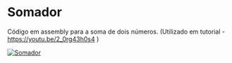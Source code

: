 # Somador
Código em assembly para a soma de dois números. (Utilizado em tutorial - https://youtu.be/2_0rg43h0s4 )

[![Somador](https://uploaddeimagens.com.br/images/001/396/851/full/QT-spim.PNG?1525118867)](https://youtu.be/2_0rg43h0s4 "QT-Spim Trabalhando com Assembly")
